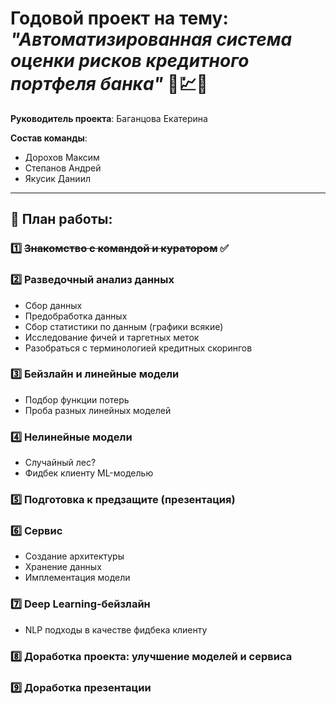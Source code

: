 # Годовой проект на тему: *"Автоматизированная система оценки рисков кредитного портфеля банка"* 💼💹🏦

**Руководитель проекта**: Баганцова Екатерина

**Состав команды**: 
- Дорохов Максим
- Степанов Андрей
- Якусик Даниил
---
## 📑 План работы:
### 1️⃣ ~~Знакомство с командой и куратором~~ ✅
### 2️⃣ Разведочный анализ данных
   - Сбор данных
   - Предобработка данных
   - Сбор статистики по данным (графики всякие)
   - Исследование фичей и таргетных меток
   - Разобраться с терминологией кредитных скорингов 
### 3️⃣ Бейзлайн и линейные модели 
   - Подбор функции потерь
   - Проба разных линейных моделей
### 4️⃣ Нелинейные модели 
   - Случайный лес?
   - Фидбек клиенту ML-моделью
### 5️⃣ Подготовка к предзащите (презентация)
### 6️⃣ Сервис
   - Создание архитектуры
   - Хранение данных
   - Имплементация модели 
### 7️⃣ Deep Learning-бейзлайн
   - NLP подходы в качестве фидбека клиенту
### 8️⃣ Доработка проекта: улучшение моделей и сервиса
### 9️⃣ Доработка презентации
